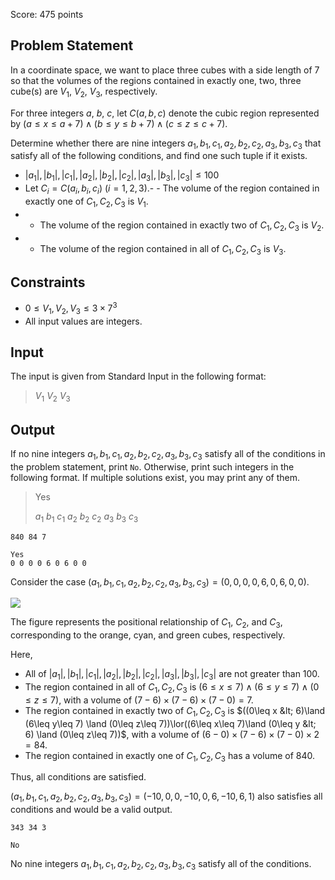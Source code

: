 Score: $475$ points

## Problem Statement

In a coordinate space, we want to place three cubes with a side length of $7$ so that the volumes of the regions contained in exactly one, two, three cube(s) are $V_1$, $V_2$, $V_3$, respectively.

For three integers $a$, $b$, $c$, let $C(a,b,c)$ denote the cubic region represented by $(a\leq x\leq a+7) \land (b\leq y\leq b+7) \land (c\leq z\leq c+7)$.

Determine whether there are nine integers $a_1, b_1, c_1, a_2, b_2, c_2, a_3, b_3, c_3$ that satisfy all of the following conditions, and find one such tuple if it exists.

- $|a_1|, |b_1|, |c_1|, |a_2|, |b_2|, |c_2|, |a_3|, |b_3|, |c_3| \leq 100$
- Let $C_i = C(a_i, b_i, c_i)\ (i=1,2,3)$.-   - The volume of the region contained in exactly one of $C_1, C_2, C_3$ is $V_1$.
-   - The volume of the region contained in exactly two of $C_1, C_2, C_3$ is $V_2$.
-   - The volume of the region contained in all of $C_1, C_2, C_3$ is $V_3$.

## Constraints

- $0 \leq V_1, V_2, V_3 \leq 3 \times 7^3$
- All input values are integers.

## Input

The input is given from Standard Input in the following format:

> $V_1$ $V_2$ $V_3$

## Output

If no nine integers $a_1, b_1, c_1, a_2, b_2, c_2, a_3, b_3, c_3$ satisfy all of the conditions in the problem statement, print `No`. Otherwise, print such integers in the following format. If multiple solutions exist, you may print any of them.

> Yes
> 
> $a_1$ $b_1$ $c_1$ $a_2$ $b_2$ $c_2$ $a_3$ $b_3$ $c_3$

```input1
840 84 7
```

```output1
Yes
0 0 0 0 6 0 6 0 0
```

Consider the case $(a_1, b_1, c_1, a_2, b_2, c_2, a_3, b_3, c_3) = (0, 0, 0, 0, 6, 0, 6, 0, 0)$.

![](https://img.atcoder.jp/abc343/aa534bf0a0e8e3f3487c5eeb540e54dc.png)

The figure represents the positional relationship of $C_1$, $C_2$, and $C_3$, corresponding to the orange, cyan, and green cubes, respectively.

Here,

- All of $|a_1|, |b_1|, |c_1|, |a_2|, |b_2|, |c_2|, |a_3|, |b_3|, |c_3|$ are not greater than $100$.
- The region contained in all of $C_1, C_2, C_3$ is $(6\leq x\leq 7)\land (6\leq y\leq 7) \land (0\leq z\leq 7)$, with a volume of $(7-6)\times(7-6)\times(7-0)=7$.
- The region contained in exactly two of $C_1, C_2, C_3$ is $((0\leq x &lt; 6)\land (6\leq y\leq 7) \land (0\leq z\leq 7))\lor((6\leq x\leq 7)\land (0\leq y &lt; 6) \land (0\leq z\leq 7))$, with a volume of $(6-0)\times(7-6)\times(7-0)\times 2=84$.
- The region contained in exactly one of $C_1, C_2, C_3$ has a volume of $840$.

Thus, all conditions are satisfied.

$(a_1, b_1, c_1, a_2, b_2, c_2, a_3, b_3, c_3) = (-10, 0, 0, -10, 0, 6, -10, 6, 1)$ also satisfies all conditions and would be a valid output.

```input2
343 34 3
```

```output2
No
```

No nine integers $a_1, b_1, c_1, a_2, b_2, c_2, a_3, b_3, c_3$ satisfy all of the conditions.